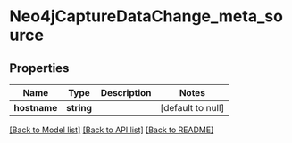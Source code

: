 # Neo4jCaptureDataChange_meta_source

## Properties
Name | Type | Description | Notes
------------ | ------------- | ------------- | -------------
**hostname** | **string** |  | [default to null]

[[Back to Model list]](../README.md#documentation-for-models) [[Back to API list]](../README.md#documentation-for-api-endpoints) [[Back to README]](../README.md)


